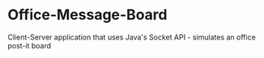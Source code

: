 # Office-Message-Board
Client-Server application that uses Java's Socket API - simulates an office post-it board
